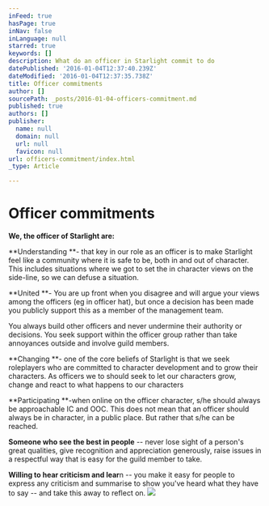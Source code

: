 ```yaml
---
inFeed: true
hasPage: true
inNav: false
inLanguage: null
starred: true
keywords: []
description: What do an officer in Starlight commit to do
datePublished: '2016-01-04T12:37:40.239Z'
dateModified: '2016-01-04T12:37:35.738Z'
title: Officer commitments
author: []
sourcePath: _posts/2016-01-04-officers-commitment.md
published: true
authors: []
publisher:
  name: null
  domain: null
  url: null
  favicon: null
url: officers-commitment/index.html
_type: Article

---
```

# **Officer commitments**

**We, the officer of
Starlight are:**

**Understanding **- that key
in our role as an officer is to make Starlight feel like a community where it
is safe to be, both in and out of character. This includes situations where we
got to set the in character views on the side-line, so we can defuse a
situation. 

**United **- You are up
front when you disagree and will argue your views among the officers (eg in
officer hat), but once a decision has been made you publicly support this as a
member of the management team.

You
always build other officers and never undermine their authority or decisions. You seek support within the officer group
rather than take annoyances outside and involve guild members.

**Changing **- one of the
core beliefs of Starlight is that we seek roleplayers who are committed to
character development and to grow their characters. As officers we to should
seek to let our characters grow, change and react to what happens to our
characters 

**Participating **-when online on the officer character, s/he
should always be approachable IC and OOC. This does not mean that an officer
should always be in character, in a public place. But rather that s/he can be
reached. 

**Someone who see the best in people**
-- never lose sight of a person's great qualities, give recognition and
appreciation generously, raise issues in a respectful way that is easy for the
guild member to take.

**Willing to hear
criticism and lear**n -- you make it easy for people to express any criticism and
summarise to show you've heard what they have to say -- and take this away to
reflect on.
![](https://s3-us-west-2.amazonaws.com/the-grid-img/p/65648412f73fcfb34d2b043f73ba9f8e731b6364.jpg)